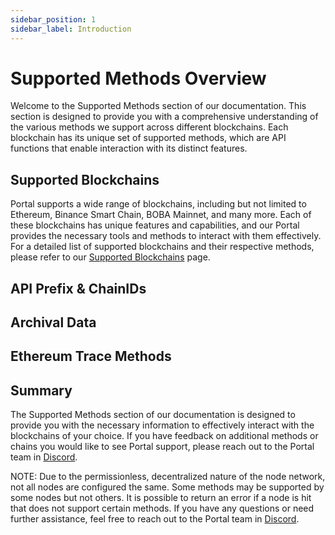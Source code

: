 ```yaml
---
sidebar_position: 1
sidebar_label: Introduction
---
```


# Supported Methods Overview

Welcome to the Supported Methods section of our documentation. This section is designed to provide you with a comprehensive understanding of the various methods we support across different blockchains. Each blockchain has its unique set of supported methods, which are API functions that enable interaction with its distinct features.

## Supported Blockchains

Portal supports a wide range of blockchains, including but not limited to Ethereum, Binance Smart Chain, BOBA Mainnet, and many more. Each of these blockchains has unique features and capabilities, and our Portal provides the necessary tools and methods to interact with them effectively. For a detailed list of supported blockchains and their respective methods, please refer to our [Supported Blockchains](./supported-blockchains) page.

## API Prefix & ChainIDs

<!-- Each blockchain we support has a specific Portal API prefix and RelayChainID. These identifiers are crucial for the correct routing and processing of requests. The API prefix is a unique identifier for each blockchain, while the RelayChainID is used to identify the specific chain for relaying requests. It's important to use the correct API prefix and RelayChainID when making requests to ensure accurate and efficient processing. For more information, please refer to our [API Prefix & ChainIDs](/supported-methods/intro/supported-methods-prefixids) page. -->

## Archival Data

<!-- For some blockchains, we support Archival nodes. These nodes store the entire history of the blockchain, allowing you to query historical data. This is particularly useful for developers who need to access past states of the blockchain or businesses that need to comply with data retention regulations. If you are accessing data from a certain number of blocks or earlier, you may need to use the archival version of the blockchain. For more information, please refer to our [Archival Nodes Overview](/supported-methods/intro/supported-methods-archival-nodes) page. -->

## Ethereum Trace Methods

<!-- We also support a variety of Ethereum Trace methods, which are used to retrieve internal transaction details. These methods are particularly useful for understanding the internal workings of complex transactions, such as those involving smart contracts. For more details, please visit our [Ethereum Trace Overview](/supported-methods/intro/supported-methods-ethtrace) page. -->

## Summary

The Supported Methods section of our documentation is designed to provide you with the necessary information to effectively interact with the blockchains of your choice. If you have feedback on additional methods or chains you would like to see Portal support, please reach out to the Portal team in [Discord](https://discord.gg/build-with-grove).

NOTE: Due to the permissionless, decentralized nature of the node network, not all nodes are configured the same. Some methods may be supported by some nodes but not others. It is possible to return an error if a node is hit that does not support certain methods. If you have any questions or need further assistance, feel free to reach out to the Portal team in [Discord](https://discord.gg/build-with-grove).
